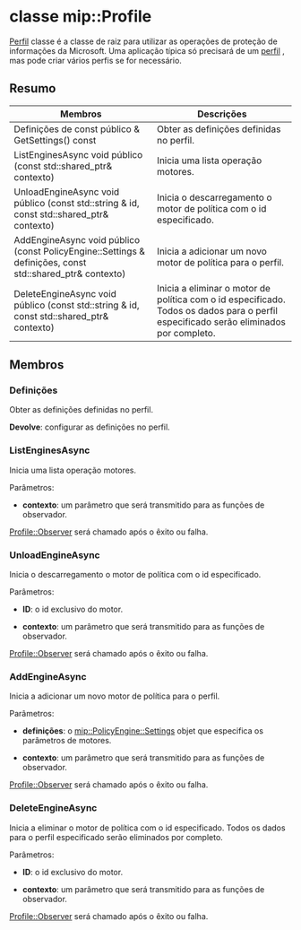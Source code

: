 # <a name="class-mipprofile"></a>classe mip::Profile 
[Perfil](class_mip_profile.md) classe é a classe de raiz para utilizar as operações de proteção de informações da Microsoft. Uma aplicação típica só precisará de um [perfil](class_mip_profile.md) , mas pode criar vários perfis se for necessário.
  
## <a name="summary"></a>Resumo
 Membros                        | Descrições                                
--------------------------------|---------------------------------------------
 Definições de const público & GetSettings() const  |  Obter as definições definidas no perfil.
ListEnginesAsync void público (const std::shared_ptr<void>& contexto)  |  Inicia uma lista operação motores.
UnloadEngineAsync void público (const std::string & id, const std::shared_ptr<void>& contexto)  |  Inicia o descarregamento o motor de política com o id especificado.
AddEngineAsync void público (const PolicyEngine::Settings & definições, const std::shared_ptr<void>& contexto)  |  Inicia a adicionar um novo motor de política para o perfil.
DeleteEngineAsync void público (const std::string & id, const std::shared_ptr<void>& contexto)  |  Inicia a eliminar o motor de política com o id especificado. Todos os dados para o perfil especificado serão eliminados por completo.
  
## <a name="members"></a>Membros
  
### <a name="settings"></a>Definições
Obter as definições definidas no perfil.

  
**Devolve**: configurar as definições no perfil.
  
### <a name="listenginesasync"></a>ListEnginesAsync
Inicia uma lista operação motores.

Parâmetros:  
* **contexto**: um parâmetro que será transmitido para as funções de observador. 


[Profile::Observer](class_mip_profile_observer.md) será chamado após o êxito ou falha.
  
### <a name="unloadengineasync"></a>UnloadEngineAsync
Inicia o descarregamento o motor de política com o id especificado.

Parâmetros:  
* **ID**: o id exclusivo do motor. 


* **contexto**: um parâmetro que será transmitido para as funções de observador. 


[Profile::Observer](class_mip_profile_observer.md) será chamado após o êxito ou falha.
  
### <a name="addengineasync"></a>AddEngineAsync
Inicia a adicionar um novo motor de política para o perfil.

Parâmetros:  
* **definições**: o [mip::PolicyEngine::Settings](class_mip_policyengine_settings.md) objet que especifica os parâmetros de motores. 


* **contexto**: um parâmetro que será transmitido para as funções de observador. 


[Profile::Observer](class_mip_profile_observer.md) será chamado após o êxito ou falha.
  
### <a name="deleteengineasync"></a>DeleteEngineAsync
Inicia a eliminar o motor de política com o id especificado. Todos os dados para o perfil especificado serão eliminados por completo.

Parâmetros:  
* **ID**: o id exclusivo do motor. 


* **contexto**: um parâmetro que será transmitido para as funções de observador. 


[Profile::Observer](class_mip_profile_observer.md) será chamado após o êxito ou falha.